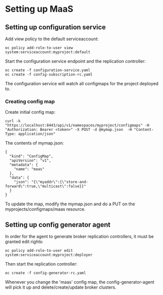 # Setting up MaaS

## Setting up configuration service

Add view policy to the default serviceaccount:

    oc policy add-role-to-user view system:serviceaccount:myproject:default

Start the configuration service endpoint and the replication controller:

    oc create -f configuration-service.yaml
    oc create -f config-subscription-rc.yaml

The configuration service will watch all configmaps for the project deployed to.

### Creating config map

Create initial config map:

    curl -k "https://localhost:8443/api/v1/namespaces/myproject/configmaps" -H "Authorization: Bearer <token>" -X POST -d @mymap.json  -H "Content-Type: application/json"

The contents of mymap.json:

```
{
  "kind": "ConfigMap",
  "apiVersion": "v1",
  "metadata": {
    "name": "maas"
  },
  "data": {
    "json": "{\"myaddr\":{\"store-and-forward\":true,\"multicast\":false}}"
  }
}
```

To update the map, modify the mymap.json and do a PUT on the myprojects/configmaps/maas resource.

## Setting up config generator agent

In order for the agent to generate broker replication controllers, it must be granted edit rights:

    oc policy add-role-to-user edit system:serviceaccount:myproject:deployer 

Then start the replication controller:

    oc create -f config-generator-rc.yaml

Whenever you change the 'maas' config map, the config-generator-agent will pick it up and
delete/create/update broker clusters.
